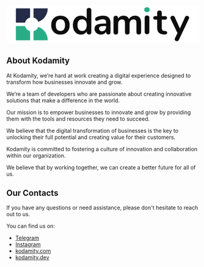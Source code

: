 <p align="center"><img src="/art/logo.svg" alt="Kodamity Logo"></p>

## About Kodamity

At Kodamity, we’re hard at work creating a digital experience designed to transform how businesses innovate and grow.

We’re a team of developers who are passionate about creating innovative solutions that make a difference in the world.

Our mission is to empower businesses to innovate and grow by providing them with the tools and resources they need to succeed.

We believe that the digital transformation of businesses is the key to unlocking their full potential and creating value for their customers.

Kodamity is committed to fostering a culture of innovation and collaboration within our organization.

We believe that by working together, we can create a better future for all of us.

## Our Contacts

If you have any questions or need assistance, please don't hesitate to reach out to us.

You can find us on:

- [Telegram](https://t.me/kodamity)
- [Instagram](https://www.instagram.com/kodamity.dev/)
- [kodamity.com](https://kodamity.com)
- [kodamity.dev](https://kodamity.dev)
